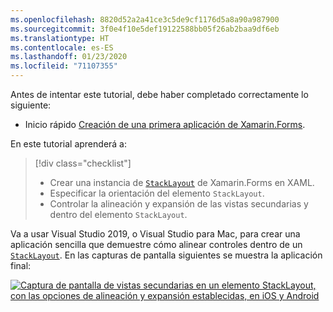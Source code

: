 ```yaml
---
ms.openlocfilehash: 8820d52a2a41ce3c5de9cf1176d5a8a90a987900
ms.sourcegitcommit: 3f0e4f10e5def19122588bb05f26ab2baa9df6eb
ms.translationtype: HT
ms.contentlocale: es-ES
ms.lasthandoff: 01/23/2020
ms.locfileid: "71107355"
---
```

Antes de intentar este tutorial, debe haber completado correctamente lo siguiente:

- Inicio rápido [Creación de una primera aplicación de Xamarin.Forms](~/get-started/first-app/index.md).

En este tutorial aprenderá a:

> [!div class="checklist"]
>
> - Crear una instancia de [`StackLayout`](xref:Xamarin.Forms.StackLayout) de Xamarin.Forms en XAML.
> - Especificar la orientación del elemento `StackLayout`.
> - Controlar la alineación y expansión de las vistas secundarias y dentro del elemento `StackLayout`.

Va a usar Visual Studio 2019, o Visual Studio para Mac, para crear una aplicación sencilla que demuestre cómo alinear controles dentro de un [`StackLayout`](xref:Xamarin.Forms.StackLayout). En las capturas de pantalla siguientes se muestra la aplicación final:

[![Captura de pantalla de vistas secundarias en un elemento StackLayout, con las opciones de alineación y expansión establecidas, en iOS y Android](../images/alignment-expansion-reduced.png "StackLayout que contiene instancia de etiqueta con la alineación y la expansión establecidas")](../images/alignment-expansion-large.png#lightbox "StackLayout que contiene instancia de etiqueta con la alineación y la expansión establecidas")
